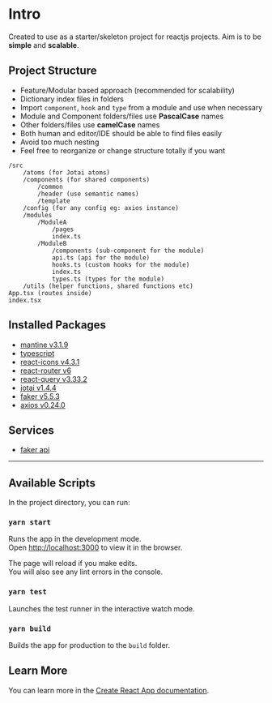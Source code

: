 # Intro

Created to use as a starter/skeleton project for reactjs projects. Aim is to be **simple** and **scalable**.

## Project Structure

- Feature/Modular based approach (recommended for scalability)
- Dictionary index files in folders
- Import `component`, `hook` and `type` from a module and use when necessary
- Module and Component folders/files use **PascalCase** names
- Other folders/files use **camelCase** names
- Both human and editor/IDE should be able to find files easily
- Avoid too much nesting
- Feel free to reorganize or change structure totally if you want

```text
/src
    /atoms (for Jotai atoms)
    /components (for shared components)
        /common
        /header (use semantic names)
        /template
    /config (for any config eg: axios instance)
    /modules
        /ModuleA
            /pages
            index.ts
        /ModuleB
            /components (sub-component for the module)
            api.ts (api for the module)
            hooks.ts (custom hooks for the module)
            index.ts
            types.ts (types for the module)
    /utils (helper functions, shared functions etc)
App.tsx (routes inside)
index.tsx
```

## Installed Packages

- [mantine v3.1.9](https://mantine.dev/)
- [typescript](https://www.typescriptlang.org/)
- [react-icons v4.3.1](https://react-icons.github.io/react-icons)
- [react-router v6](https://reactrouter.com/)
- [react-query v3.33.2](https://react-query.tanstack.com/)
- [jotai v1.4.4](https://jotai.org/)
- [faker v5.5.3](https://github.com/Marak/Faker.js)
- [axios v0.24.0](https://axios-http.com/)

## Services

- [faker api](https://fakerapi.it/en)

---

## Available Scripts

In the project directory, you can run:

### `yarn start`

Runs the app in the development mode.\
Open [http://localhost:3000](http://localhost:3000) to view it in the browser.

The page will reload if you make edits.\
You will also see any lint errors in the console.

### `yarn test`

Launches the test runner in the interactive watch mode.

### `yarn build`

Builds the app for production to the `build` folder.

## Learn More

You can learn more in the [Create React App documentation](https://facebook.github.io/create-react-app/docs/getting-started).

